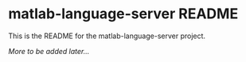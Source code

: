 # matlab-language-server README

This is the README for the matlab-language-server project.

_More to be added later..._